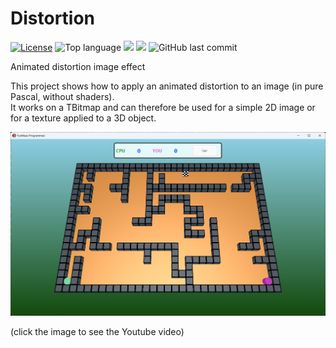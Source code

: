 # Distortion
[![License](https://img.shields.io/badge/License-MIT-green.svg)](https://opensource.org/licenses/MIT)
![Top language](https://img.shields.io/github/languages/top/gbegreg/Distortion)
[![](https://tokei.rs/b1/github/gbegreg/MapReduce?category=code)](https://github.com//gbegreg/Distortion)
[![](https://tokei.rs/b1/github/gbegreg/MapReduce?category=files)](https://github.com//gbegreg/Distortion)
![GitHub last commit](https://img.shields.io/github/last-commit/gbegreg/Distortion)

Animated distortion image effect

This project shows how to apply an animated distortion to an image (in pure Pascal, without shaders).<br>
It works on a TBitmap and can therefore be used for a simple 2D image or for a texture applied to a 3D object.

[![Distortion](https://github.com/gbegreg/FunMaze/blob/main/capture.png)](https://youtu.be/1MBjJuxV3wM?si=7mU11MSj5OhxCAoQ)

(click the image to see the Youtube video)
